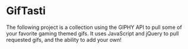 # GifTasti

The following project is a collection using the GIPHY API to pull some of your favorite gaming themed gifs. It uses JavaScript and jQuery to pull requested gifs, 
and the ability to add your own!